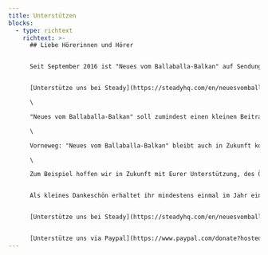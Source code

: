 ```yaml
---
title: Unterstützen
blocks:
  - type: richtext
    richtext: >-
      ## Liebe Hörerinnen und Hörer


      Seit September 2016 ist "Neues vom Ballaballa-Balkan" auf Sendung. Wir sprechen über Politik, Kultur, Sport, Geschichte und vieles mehr, was einen Bezug zum Balkan aufweist.


      [Unterstütze uns bei Steady](https://steadyhq.com/en/neuesvomballaballabalkan) oder [via Paypal](https://www.paypal.com/donate?hosted_button_id=5XG4BHCCM2GPC)\

      \

      "Neues vom Ballaballa-Balkan" soll zumindest einen kleinen Beitrag dazu leisten, die gewaltigen Lücken in der Balkan-Berichterstattung der großen deutschsprachigen Medien zu schließen. Das bedeutet einiges an Aufwand: Recherche, Ausfindigmachen von Gesprächspartnern, Aufnehmen, Schneiden. Wir investieren Zeit und Geld in den Podcast. Und wir hoffen, dass Ihr hier ein wenig unterstützt.\

      \

      Vorneweg: "Neues vom Ballaballa-Balkan" bleibt auch in Zukunft komplett werbefrei und kostenlos verfügbar. Doch natürlich freuen wir uns, wenn ihr uns mit einem kleinen monatlichen Beitrag in unserer Arbeit unterstützt. Das Geld ermöglicht uns, zusätzliche Zeit und Ressourcen in den Podcast zu stecken - sowie neue Format auszuprobieren oder auch Menschen zu bezahlen, die uns bei der Homepage, dem Design und anderen Teilen der Arbeit unterstützen, mit dem wir uns nicht so gut auskennen. \

      \

      Zum Beispiel hoffen wir in Zukunft mit Eurer Unterstützung, des Öfteren nicht nur über den Balkan zu berichten, sondern wenn notwendig auch von dort. 


      Als kleines Dankeschön erhaltet ihr mindestens einmal im Jahr eine handgeschriebene Postkarte aus dem Balkan von uns. Wenn es euch egal ist, ob ihr via Steady oder Paypal unterstützt, empfehlen wir Paypal, weil dann mehr bei uns ankommt. Dann müsstet ihr uns aber nochmal eure Adresse via Mail mitteilen - bei Steady könnt ihr die Adresse einfach angeben und wir senden euch dann eine Karte. 


      [Unterstütze uns bei Steady](https://steadyhq.com/en/neuesvomballaballabalkan)


      [Unterstütze uns via Paypal](https://www.paypal.com/donate?hosted_button_id=5XG4BHCCM2GPC)
---
```

